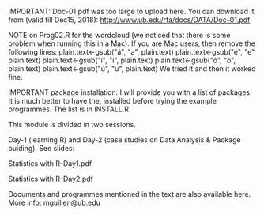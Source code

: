IMPORTANT: Doc-01.pdf was too large to upload here. You can download it from (valid till Dec15, 2018):
http://www.ub.edu/rfa/docs/DATA/Doc-01.pdf

NOTE on Prog02.R for the wordcloud (we noticed that there is some problem when running this in a Mac). If you are Mac users, then remove
the following lines:
plain.text<-gsub("á", "a", plain.text)
plain.text<-gsub("é", "e", plain.text)
plain.text<-gsub("í", "i", plain.text)
plain.text<-gsub("ó", "o", plain.text)
plain.text<-gsub("ú", "u", plain.text)
We tried it and then it worked fine.

IMPORTANT package installation: I will provide you with a list of packages. It is much better to have the, installed before trying the example programmes. The list is in INSTALL.R

This module is divided in two sessions. 

Day-1 (learning R) and Day-2 (case studies on Data Analysis & Package buiding). See slides:

  Statistics with R-Day1.pdf
  
  Statistics with R-Day2.pdf

Documents and programmes mentioned in the text are also available here.
More info: mguillen@ub.edu
